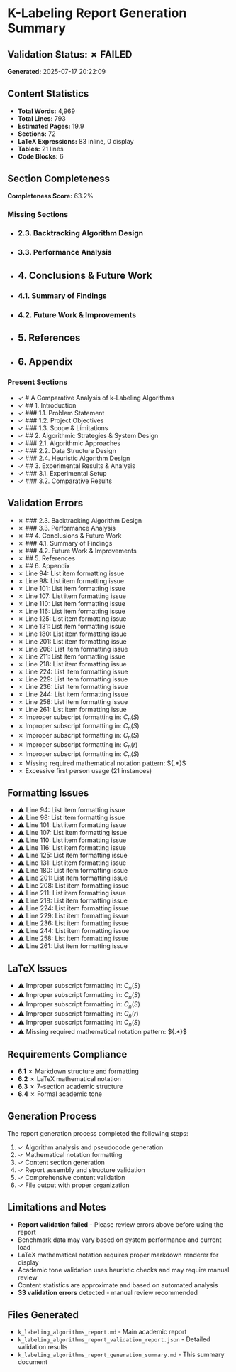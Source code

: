 # K-Labeling Report Generation Summary

## Validation Status: ✗ FAILED

**Generated:** 2025-07-17 20:22:09

## Content Statistics

- **Total Words:** 4,969
- **Total Lines:** 793
- **Estimated Pages:** 19.9
- **Sections:** 72
- **LaTeX Expressions:** 83 inline, 0 display
- **Tables:** 21 lines
- **Code Blocks:** 6

## Section Completeness

**Completeness Score:** 63.2%

### Missing Sections

- ### 2.3. Backtracking Algorithm Design
- ### 3.3. Performance Analysis
- ## 4. Conclusions & Future Work
- ### 4.1. Summary of Findings
- ### 4.2. Future Work & Improvements
- ## 5. References
- ## 6. Appendix

### Present Sections

- ✓ # A Comparative Analysis of k-Labeling Algorithms
- ✓ ## 1. Introduction
- ✓ ### 1.1. Problem Statement
- ✓ ### 1.2. Project Objectives
- ✓ ### 1.3. Scope & Limitations
- ✓ ## 2. Algorithmic Strategies & System Design
- ✓ ### 2.1. Algorithmic Approaches
- ✓ ### 2.2. Data Structure Design
- ✓ ### 2.4. Heuristic Algorithm Design
- ✓ ## 3. Experimental Results & Analysis
- ✓ ### 3.1. Experimental Setup
- ✓ ### 3.2. Comparative Results

## Validation Errors

- ✗ ### 2.3. Backtracking Algorithm Design
- ✗ ### 3.3. Performance Analysis
- ✗ ## 4. Conclusions & Future Work
- ✗ ### 4.1. Summary of Findings
- ✗ ### 4.2. Future Work & Improvements
- ✗ ## 5. References
- ✗ ## 6. Appendix
- ✗ Line 94: List item formatting issue
- ✗ Line 98: List item formatting issue
- ✗ Line 101: List item formatting issue
- ✗ Line 107: List item formatting issue
- ✗ Line 110: List item formatting issue
- ✗ Line 116: List item formatting issue
- ✗ Line 125: List item formatting issue
- ✗ Line 131: List item formatting issue
- ✗ Line 180: List item formatting issue
- ✗ Line 201: List item formatting issue
- ✗ Line 208: List item formatting issue
- ✗ Line 211: List item formatting issue
- ✗ Line 218: List item formatting issue
- ✗ Line 224: List item formatting issue
- ✗ Line 229: List item formatting issue
- ✗ Line 236: List item formatting issue
- ✗ Line 244: List item formatting issue
- ✗ Line 258: List item formatting issue
- ✗ Line 261: List item formatting issue
- ✗ Improper subscript formatting in: $C_n(S)$
- ✗ Improper subscript formatting in: $C_n(S)$
- ✗ Improper subscript formatting in: $C_n(S)$
- ✗ Improper subscript formatting in: $C_n(r)$
- ✗ Improper subscript formatting in: $C_n(S)$
- ✗ Missing required mathematical notation pattern: \$\{.*\}\$
- ✗ Excessive first person usage (21 instances)

## Formatting Issues

- ⚠ Line 94: List item formatting issue
- ⚠ Line 98: List item formatting issue
- ⚠ Line 101: List item formatting issue
- ⚠ Line 107: List item formatting issue
- ⚠ Line 110: List item formatting issue
- ⚠ Line 116: List item formatting issue
- ⚠ Line 125: List item formatting issue
- ⚠ Line 131: List item formatting issue
- ⚠ Line 180: List item formatting issue
- ⚠ Line 201: List item formatting issue
- ⚠ Line 208: List item formatting issue
- ⚠ Line 211: List item formatting issue
- ⚠ Line 218: List item formatting issue
- ⚠ Line 224: List item formatting issue
- ⚠ Line 229: List item formatting issue
- ⚠ Line 236: List item formatting issue
- ⚠ Line 244: List item formatting issue
- ⚠ Line 258: List item formatting issue
- ⚠ Line 261: List item formatting issue

## LaTeX Issues

- ⚠ Improper subscript formatting in: $C_n(S)$
- ⚠ Improper subscript formatting in: $C_n(S)$
- ⚠ Improper subscript formatting in: $C_n(S)$
- ⚠ Improper subscript formatting in: $C_n(r)$
- ⚠ Improper subscript formatting in: $C_n(S)$
- ⚠ Missing required mathematical notation pattern: \$\{.*\}\$

## Requirements Compliance

- **6.1** ✗ Markdown structure and formatting
- **6.2** ✗ LaTeX mathematical notation
- **6.3** ✗ 7-section academic structure
- **6.4** ✗ Formal academic tone

## Generation Process

The report generation process completed the following steps:

1. ✓ Algorithm analysis and pseudocode generation
2. ✓ Mathematical notation formatting
3. ✓ Content section generation
4. ✓ Report assembly and structure validation
5. ✓ Comprehensive content validation
6. ✓ File output with proper organization

## Limitations and Notes

- **Report validation failed** - Please review errors above before using the report
- Benchmark data may vary based on system performance and current load
- LaTeX mathematical notation requires proper markdown renderer for display
- Academic tone validation uses heuristic checks and may require manual review
- Content statistics are approximate and based on automated analysis
- **33 validation errors** detected - manual review recommended

## Files Generated

- `k_labeling_algorithms_report.md` - Main academic report
- `k_labeling_algorithms_report_validation_report.json` - Detailed validation results
- `k_labeling_algorithms_report_generation_summary.md` - This summary document

